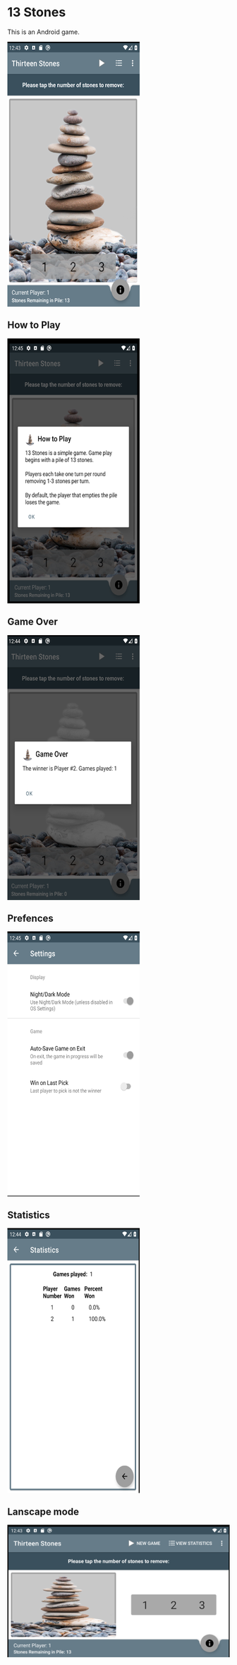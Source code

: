 # 13 Stones
This is an Android game.

<img src="/screenshots/game.png" width=300 height=600 align=center>

## How to Play
<img src="/screenshots/instructions.png" width=300 height=600 align=center>

## Game Over
<img src="/screenshots/game_over.png" width=300 height=600 align=center>

## Prefences
<img src="/screenshots/preferences.png" width=300 height=600 align=center>

## Statistics
<img src="/screenshots/statistics.png" width=300 height=600 align=center>

## Lanscape mode
<img src="/screenshots/landscape.png" width=600 height=300 align=center>
